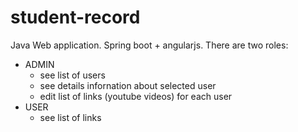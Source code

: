 # student-record

Java Web application. Spring boot + angularjs. 
There are two roles:
  * ADMIN
    - see list of users
    - see details infornation about selected user
    - edit list of links (youtube videos) for each user
  * USER
    - see list of links
